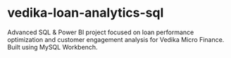 # vedika-loan-analytics-sql
Advanced SQL &amp; Power BI project focused on loan performance optimization and customer engagement analysis for Vedika Micro Finance. Built using MySQL Workbench.
